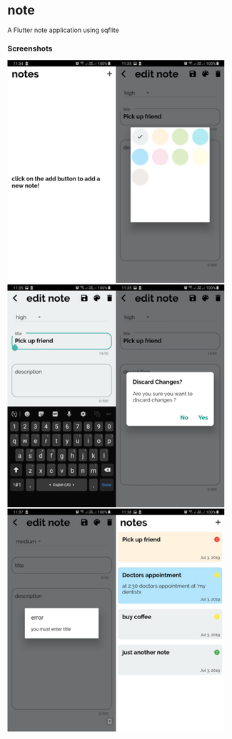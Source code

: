 # note

A Flutter note application using sqflite

### Screenshots

<img src="https://raw.githubusercontent.com/TheSumeet/flutter_note/master/screenshots/1.jpg" height="500em" /><img src="https://raw.githubusercontent.com/TheSumeet/flutter_note/master/screenshots/2.jpg" height="500em" /><img src="https://raw.githubusercontent.com/TheSumeet/flutter_note/master/screenshots/3.jpg" height="500em" /><img src="https://raw.githubusercontent.com/TheSumeet/flutter_note/master/screenshots/4.jpg" height="500em" /><img src="https://raw.githubusercontent.com/TheSumeet/flutter_note/master/screenshots/5.jpg" height="500em" /><img src="https://raw.githubusercontent.com/TheSumeet/flutter_note/master/screenshots/6.jpg" height="500em" />






